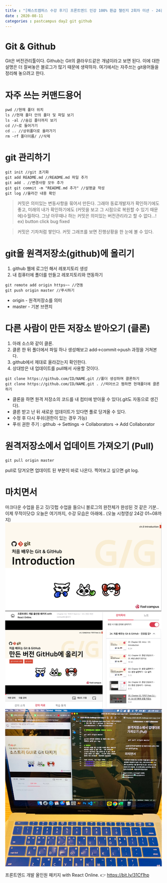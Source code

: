 ```yaml
---
title : "[패스트캠퍼스 수강 후기] 프론트엔드 인강 100% 환급 챌린지 2회차 미션 - 24강 Git & Github"
date : 2020-08-11
categories : pastcampus day2 git github
---
```


# Git & Github
Git은 버전관리툴이다. Github는 Git의 클라우드같은 개념이라고 보면 된다. 이에 대한 설명은 더 잘써놓은 블로그가 많기 때문에 생략하자. 여기에서는 자주쓰는 git용어들을 정리해 놓으려고 한다. 
   
# 자주 쓰는 커맨드용어
```
pwd //현재 폴더 위치
ls //현재 폴더 안의 폴더 및 파일 보기
ls -al //숨김 폴더까지 보기
cd //~로 들어가기
cd .. //상위폴더로 올라가기
rm -rf 폴더이름/ //삭제
```
   
# git 관리하기
```
git init //git 초기화
git add README.md //README.md 파일 추가
git add . //변경사항 모두 추가
git git commit -m "README.md 추가" //설명글 작성
git log //올라간 내용 확인
```
> 커밋은 의미있는 변동사항을 묶어서 만든다. 그래야 동료개발자가 확인하기에도 좋고, 미래의 내가 확인하기에도 (커밋을 보고 그 시점으로 복원할 수 있기 때문에)수월하다. 그냥 아무때나 하는 커밋은 의미있는 버전관리라고 할 수 없다...! ex) button click bug fixed 
  
> 커밋은 기차처럼 쌓인다. 커밋 그래프를 보면 진행상황을 한 눈에 볼 수 있다. 

# git을 원격저장소(github)에 올리기
1. github 웹에 로그인 해서 레포지토리 생성
1. 내 컴퓨터에 폴더를 만들고 레포지토리와 연동하기
```
git remote add origin https~~ //연동
git push origin master //푸시하기
```
* origin - 원격저장소를 의미 
* master - 기본 브랜치

  
# 다른 사람이 만든 저장소 받아오기 (클론)
1. 아래 소스와 같이 클론.
1. 클론 한 뒤 폴더에서 파일 하나 생성해보고 add->commit->push 과정을 거쳐본다.
1. github에서 제대로 올라갔는지 확인한다.
1. 상대방은 내 업데이트를 pull해서 사용할 것이다. 
```
git clone https://github.com/ID/NAME.git //폴더 생성하며 클론하기
git clone https://github.com/ID/NAME.git . //띄어쓰고 쩜하면 현재폴더에 클론하기
```
* 클론을 하면 원격 저장소의 코드를 내 컴터에 받아올 수 있다(.git도 자동으로 생긴다). 
* 클론 받고 난 뒤 새로운 업데이트가 있다면 풀로 당겨올 수 있다. 
* 수정 후 다시 푸쉬(권한이 있는 경우 가능)
* 푸쉬 권한 주기 : github -> Settings -> Collaborators -> Add Collaborator

# 원격저장소에서 업데이트 가져오기 (Pull)
```
git pull origin master
```
pull로 당겨오면 업데이트 된 부분이 바로 나온다. 찍어보고 싶으면 git log.

# 마치면서
마크다운 수업을 듣고 깃/깃헙 수업을 들으니 블로그의 완전체가 완성된 것 같은 기분.. 이제 무적이닷😌
오늘은 여기까지, 수강 모습은 아래에..
(오늘 시청영상 24강 01~08까지)
![수강인증이미지](/images/200807-1.png)
![수강인증이미지](/images/200807-2.png)
![수강인증이미지](/images/200807-3.jpeg)  
   
프론트엔드 개발 올인원 패키지 with React Online. 👉 https://bit.ly/31Cf1hp